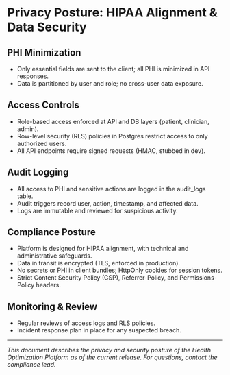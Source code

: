 # Privacy Posture: HIPAA Alignment & Data Security

## PHI Minimization
- Only essential fields are sent to the client; all PHI is minimized in API responses.
- Data is partitioned by user and role; no cross-user data exposure.

## Access Controls
- Role-based access enforced at API and DB layers (patient, clinician, admin).
- Row-level security (RLS) policies in Postgres restrict access to only authorized users.
- All API endpoints require signed requests (HMAC, stubbed in dev).

## Audit Logging
- All access to PHI and sensitive actions are logged in the audit_logs table.
- Audit triggers record user, action, timestamp, and affected data.
- Logs are immutable and reviewed for suspicious activity.

## Compliance Posture
- Platform is designed for HIPAA alignment, with technical and administrative safeguards.
- Data in transit is encrypted (TLS, enforced in production).
- No secrets or PHI in client bundles; HttpOnly cookies for session tokens.
- Strict Content Security Policy (CSP), Referrer-Policy, and Permissions-Policy headers.

## Monitoring & Review
- Regular reviews of access logs and RLS policies.
- Incident response plan in place for any suspected breach.

---

*This document describes the privacy and security posture of the Health Optimization Platform as of the current release. For questions, contact the compliance lead.* 